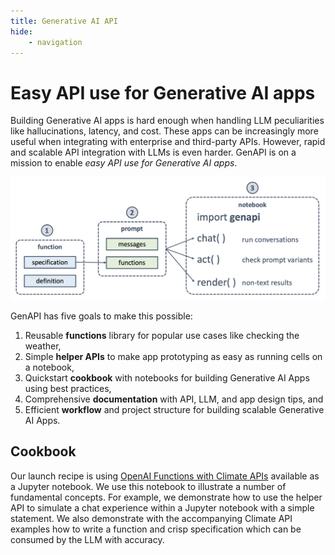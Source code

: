 ```yaml
---
title: Generative AI API
hide:
    - navigation
---
```


# Easy API use for Generative AI apps

Building Generative AI apps is hard enough when handling LLM peculiarities like hallucinations, latency, and cost. These apps can be increasingly more useful when integrating with enterprise and third-party APIs. However, rapid and scalable API integration with LLMs is even harder. GenAPI is on a mission to enable *easy API use for Generative AI apps*.

![GenAPI Functions Workflow](assets/images/genmapp-functions-workflow.png)

GenAPI has five goals to make this possible:

1. Reusable **functions** library for popular use cases like checking the weather, 
2. Simple **helper APIs** to make app prototyping as easy as running cells on a notebook,
3. Quickstart **cookbook** with notebooks for building Generative AI Apps using best practices,
4. Comprehensive **documentation** with API, LLM, and app design tips, and
5. Efficient **workflow** and project structure for building scalable Generative AI Apps.

## Cookbook
Our launch recipe is using [OpenAI Functions with Climate APIs](functions/openai-functions-with-climate-apis.md) available as a Jupyter notebook. We use this notebook to illustrate a number of fundamental concepts. For example, we demonstrate how to use the helper API to simulate a chat experience within a Jupyter notebook with a simple statement. We also demonstrate with the accompanying Climate API examples how to write a function and crisp specification which can be consumed by the LLM with accuracy.

